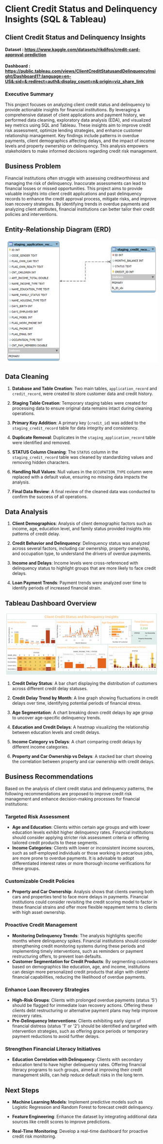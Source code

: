 # Client Credit Status and Delinquency Insights (SQL & Tableau)

## Client Credit Status and Delinquency Insights

#### Dataset : https://www.kaggle.com/datasets/rikdifos/credit-card-approval-prediction 
#### Dashboard : https://public.tableau.com/views/ClientCreditStatusandDelinquencyInsight/Dashboard1?:language=en-US&:sid=&:redirect=auth&:display_count=n&:origin=viz_share_link 

### Executive Summary

This project focuses on analyzing client credit status and delinquency to provide actionable insights for financial institutions. By leveraging a comprehensive dataset of client applications and payment history, we performed data cleaning, exploratory data analysis (EDA), and visualized key metrics using SQL and Tableau. These insights aim to improve credit risk assessment, optimize lending strategies, and enhance customer relationship management. Key findings include patterns in overdue payments, client demographics affecting delays, and the impact of income levels and property ownership on delinquency. This analysis empowers stakeholders to make informed decisions regarding credit risk management.

## Business Problem

Financial institutions often struggle with assessing creditworthiness and managing the risk of delinquency. Inaccurate assessments can lead to financial losses or missed opportunities. This project aims to provide valuable insights into client credit applications and past delinquency records to enhance the credit approval process, mitigate risks, and improve loan recovery strategies. By identifying trends in overdue payments and analyzing client attributes, financial institutions can better tailor their credit policies and interventions.

## Entity-Relationship Diagram (ERD)

![ERD Customer Credit Data](Image/ERD_Customer_credit_data.png)

## Data Cleaning

1. **Database and Table Creation**: 
   Two main tables, `application_record` and `credit_record`, were created to store customer data and credit history.

2. **Staging Table Creation**: 
   Temporary staging tables were created for processing data to ensure original data remains intact during cleaning operations.

3. **Primary Key Addition**: 
   A primary key (`credit_id`) was added to the `staging_credit_record` table for data integrity and consistency.

4. **Duplicate Removal**: 
   Duplicates in the `staging_application_record` table were identified and removed.

5. **STATUS Column Cleaning**: 
   The `STATUS` column in the `staging_credit_record` table was cleaned by standardizing values and removing hidden characters.

6. **Handling Null Values**: 
   Null values in the `OCCUPATION_TYPE` column were replaced with a default value, ensuring no missing data impacts the analysis.

7. **Final Data Review**: 
   A final review of the cleaned data was conducted to confirm the success of all operations.

## Data Analysis

1. **Client Demographics**: 
   Analysis of client demographic factors such as income, age, education level, and family status provided insights into patterns of credit delay.

2. **Credit Behavior and Delinquency**: 
   Delinquency status was analyzed across several factors, including car ownership, property ownership, and occupation type, to understand the drivers of overdue payments.

3. **Income and Delays**: 
   Income levels were cross-referenced with delinquency status to highlight groups that are more likely to face credit delays.

4. **Loan Payment Trends**: 
   Payment trends were analyzed over time to identify periods of increased financial strain.

## Tableau Dashboard Overview
![Dashboard Overview](Image/Client_Credit_Status_and_Delinquency_Insights.png)


1. **Credit Delay Status**: 
   A bar chart displaying the distribution of customers across different credit delay statuses.

2. **Credit Delay Trend by Month**: 
   A line graph showing fluctuations in credit delays over time, identifying potential periods of financial stress.

3. **Age Segmentation**: 
   A chart breaking down credit delays by age group to uncover age-specific delinquency trends.

4. **Education and Credit Delays**: 
   A heatmap visualizing the relationship between education levels and credit delays.

5. **Income Category vs Delays**: 
   A chart comparing credit delays by different income categories.

6. **Property and Car Ownership vs Delays**: 
   A stacked bar chart showing the correlation between property and car ownership with credit delays.

## Business Recommendations

Based on the analysis of client credit status and delinquency patterns, the following recommendations are proposed to improve credit risk management and enhance decision-making processes for financial institutions:

### Targeted Risk Assessment
- **Age and Education**: Clients within certain age groups and with lower education levels exhibit higher delinquency rates. Financial institutions should consider applying stricter risk assessment criteria or offering tailored credit products to these segments.
- **Income Categories**: Clients with lower or inconsistent income sources, such as self-employed individuals or those working in precarious jobs, are more prone to overdue payments. It is advisable to adopt differentiated interest rates or more thorough income verifications for these groups.

### Customizable Credit Policies
- **Property and Car Ownership**: Analysis shows that clients owning both cars and properties tend to face more delays in payments. Financial institutions could consider revisiting the credit scoring model to factor in these financial strains and offer more flexible repayment terms to clients with high asset ownership.

### Proactive Credit Management
- **Monitoring Delinquency Trends**: The analysis highlights specific months where delinquency spikes. Financial institutions should consider strengthening credit monitoring systems during these periods and implementing timely interventions, such as reminders or payment restructuring offers, to prevent loan defaults.
- **Customer Segmentation for Credit Products**: By segmenting customers based on demographics like education, age, and income, institutions can design more personalized credit products that align with clients' financial capabilities, reducing the likelihood of overdue payments.

### Enhance Loan Recovery Strategies
- **High-Risk Groups**: Clients with prolonged overdue payments (status '5') should be flagged for immediate loan recovery actions. Offering these clients debt restructuring or alternative payment plans may help improve recovery rates.
- **Pre-Delinquency Interventions**: Clients exhibiting early signs of financial distress (status '1' or '2') should be identified and targeted with intervention strategies, such as offering grace periods or temporary payment reductions to avoid further delays.

### Strengthen Financial Literacy Initiatives
- **Education Correlation with Delinquency**: Clients with secondary education tend to have higher delinquency rates. Offering financial literacy programs to such groups, aimed at improving their credit management skills, can help reduce default risks in the long term.
   
## Next Steps

- **Machine Learning Models**: 
   Implement predictive models such as Logistic Regression and Random Forest to forecast credit delinquency.
  
- **Feature Engineering**: 
   Enhance the dataset by integrating additional data sources like credit scores to improve predictions.
  
- **Real-Time Monitoring**: 
   Develop a real-time dashboard for proactive credit risk monitoring.

